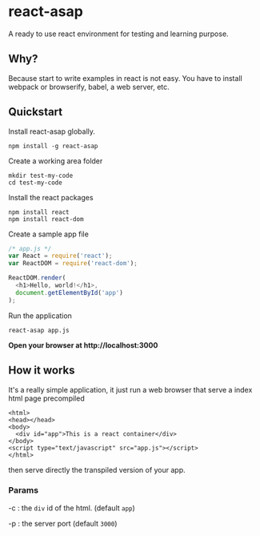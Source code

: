 # react-asap
A ready to use react environment for testing and learning purpose.

## Why?
Because start to write examples in react is not easy. You have to install webpack or browserify, babel, a web server, etc.

## Quickstart

Install react-asap globally.

```
npm install -g react-asap
```

Create a working area folder

```
mkdir test-my-code
cd test-my-code
```

Install the react packages

```
npm install react
npm install react-dom
```

Create a sample app file

```javascript
/* app.js */
var React = require('react');
var ReactDOM = require('react-dom');

ReactDOM.render(
  <h1>Hello, world!</h1>,
  document.getElementById('app')
);  
```

Run the application
```
react-asap app.js
```

**Open your browser at http://localhost:3000**

## How it works
It's a really simple application, it just run a web browser that serve a index html page precompiled

```
<html>
<head></head>
<body>
  <div id="app">This is a react container</div>
</body>
<script type="text/javascript" src="app.js"></script>
</html>
```  

then serve directly the transpiled version of your app.

### Params

-c : the `div` id of the html. (default `app`)

-p : the server port (default `3000`) 
 
